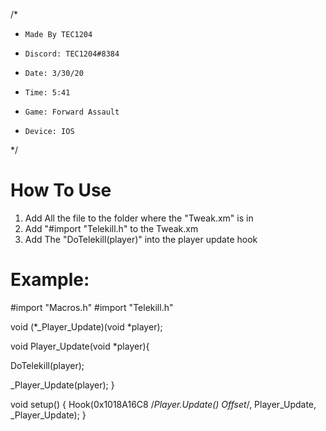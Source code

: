 /*
*     Made By TEC1204
*     Discord: TEC1204#8384
*     Date: 3/30/20
*     Time: 5:41
*     Game: Forward Assault
*     Device: IOS
*/



# How To Use
1. Add All the file to the folder where the "Tweak.xm" is in
2. Add "#import "Telekill.h" to the Tweak.xm
3. Add The "DoTelekill(player)" into the player update hook

# Example:

#import "Macros.h"
#import "Telekill.h"

void (*_Player_Update)(void *player);

void Player_Update(void *player){

  DoTelekill(player);

  _Player_Update(player);
}



void setup() {
Hook(0x1018A16C8 /*Player.Update() Offset*/, Player_Update, _Player_Update);
}
